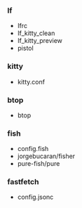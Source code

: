 ### lf
 - lfrc 
 - lf_kitty_clean 
 - lf_kitty_preview 
 - pistol 

### kitty 
 - kitty.conf

### btop
 - btop

### fish
 - config.fish
 - jorgebucaran/fisher
 - pure-fish/pure

### fastfetch
 - config.jsonc
